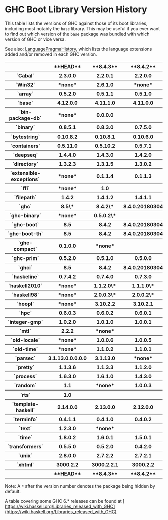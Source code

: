 # GHC Boot Library Version History


This table lists the versions of GHC against those of its boot libraries, including most notably the `base` library.  This may be useful if you ever want to find out which version of the `base` package was bundled with which version of GHC or vice versa.


See also: [LanguagePragmaHistory](language-pragma-history), which lists the language extensions added and/or removed in each GHC version.

<table><tr><th></th>
<th>**HEAD**</th>
<th>**8.4.3**</th>
<th>**8.4.2**</th>
<th>**8.4.1**</th>
<th>**8.2.2**</th>
<th>**8.2.1**</th>
<th>**8.0.2**</th>
<th>**8.0.1**</th>
<th>**7.10.3**</th>
<th>**7.10.2**</th>
<th>**7.10.1**</th>
<th>**7.8.4**</th>
<th>**7.8.3**</th>
<th>**7.8.2**</th>
<th>**7.8.1**</th>
<th>**7.6.3**</th>
<th>**7.6.2**</th>
<th>**7.6.1**</th>
<th>**7.4.2**</th>
<th>**7.4.1**</th>
<th>**7.2.2**</th>
<th>**7.2.1**</th>
<th>**7.0.4**</th>
<th>**7.0.3**</th>
<th>**7.0.2**</th>
<th>**7.0.1**</th></tr>
<tr><th>`Cabal`</th>
<th>  2.3.0.0  </th>
<th>  2.2.0.1  </th>
<th>  2.2.0.0  </th>
<th>  2.0.1.0  </th>
<th>  2.0.0.2  </th>
<th>  1.24.2.0  </th>
<th>  1.24.0.0  </th>
<th>  1.22.5.0  </th>
<th>  1.22.4.0  </th>
<th>  1.22.2.0  </th>
<th>  1.18.1.5  </th>
<th>  1.18.1.3  </th>
<th>  1.16.0  </th>
<th>  1.14.0  </th>
<th>  1.12.0  </th>
<th>  1.10.2.0  </th>
<th>  1.10.1.0  </th>
<th>  1.10.0.0  
</th>
<th></th>
<th></th>
<th></th>
<th></th>
<th></th>
<th></th>
<th></th>
<th></th></tr>
<tr><th>`Win32`</th>
<th>*none*</th>
<th>  2.6.1.0  </th>
<th>*none*</th>
<th>  2.5.4.1  </th>
<th>*none*</th>
<th>  2.3.1.1  </th>
<th>  2.3.1.0  </th>
<th>  2.3.0.2  </th>
<th>  2.3.0.0  </th>
<th>  2.2.2.0  </th>
<th>  2.2.1.0  </th>
<th>  2.2.0.2  
</th>
<th></th>
<th></th>
<th></th>
<th></th>
<th></th>
<th></th>
<th></th>
<th></th>
<th></th>
<th></th>
<th></th>
<th></th>
<th></th>
<th></th></tr>
<tr><th>`array`</th>
<th>  0.5.2.0  </th>
<th>  0.5.1.1  </th>
<th>  0.5.1.0  </th>
<th>  0.5.0.0  </th>
<th>  0.4.0.1  </th>
<th>  0.4.0.0  </th>
<th>  0.3.0.3  </th>
<th>  0.3.0.2  
</th>
<th></th>
<th></th>
<th></th>
<th></th>
<th></th>
<th></th>
<th></th>
<th></th>
<th></th>
<th></th>
<th></th>
<th></th>
<th></th>
<th></th>
<th></th>
<th></th>
<th></th>
<th></th></tr>
<tr><th>`base`</th>
<th>  4.12.0.0  </th>
<th>  4.11.1.0  </th>
<th>  4.11.0.0  </th>
<th>  4.10.1.0  </th>
<th>  4.10.0.0  </th>
<th>  4.9.1.0  </th>
<th>  4.9.0.0  </th>
<th>  4.8.2.0  </th>
<th>  4.8.1.0  </th>
<th>  4.8.0.0  </th>
<th>  4.7.0.2  </th>
<th>  4.7.0.1  </th>
<th>  4.7.0.0  </th>
<th>  4.6.0.1  </th>
<th>  4.6.0.0  </th>
<th>  4.5.1.0  </th>
<th>  4.5.0.0  </th>
<th>  4.4.1.0  </th>
<th>  4.4.0.0  </th>
<th>  4.3.1.0  </th>
<th>  4.3.0.0  
</th>
<th></th>
<th></th>
<th></th>
<th></th>
<th></th></tr>
<tr><th>`bin-package-db`</th>
<th>*none*</th>
<th>  0.0.0.0  
</th>
<th></th>
<th></th>
<th></th>
<th></th>
<th></th>
<th></th>
<th></th>
<th></th>
<th></th>
<th></th>
<th></th>
<th></th>
<th></th>
<th></th>
<th></th>
<th></th>
<th></th>
<th></th>
<th></th>
<th></th>
<th></th>
<th></th>
<th></th>
<th></th></tr>
<tr><th>`binary`</th>
<th>  0.8.5.1  </th>
<th>  0.8.3.0  </th>
<th>  0.7.5.0  </th>
<th>  0.7.3.0  </th>
<th>  0.7.1.0  </th>
<th>  0.5.1.1  </th>
<th>  0.5.1.0  </th>
<th>  0.5.0.2\*  </th>
<th>*none*</th>
<th></th>
<th></th>
<th></th>
<th></th>
<th></th>
<th></th>
<th></th>
<th></th>
<th></th>
<th></th>
<th></th>
<th></th>
<th></th>
<th></th>
<th></th>
<th></th>
<th></th></tr>
<tr><th>`bytestring`</th>
<th>  0.10.8.2  </th>
<th>  0.10.8.1  </th>
<th>  0.10.6.0  </th>
<th>  0.10.4.0  </th>
<th>  0.10.0.2  </th>
<th>  0.10.0.0  </th>
<th>  0.9.2.1  </th>
<th>  0.9.2.0  </th>
<th>  0.9.1.10  </th>
<th>  0.9.1.8  
</th>
<th></th>
<th></th>
<th></th>
<th></th>
<th></th>
<th></th>
<th></th>
<th></th>
<th></th>
<th></th>
<th></th>
<th></th>
<th></th>
<th></th>
<th></th>
<th></th></tr>
<tr><th>`containers`</th>
<th>  0.5.11.0  </th>
<th>  0.5.10.2  </th>
<th>  0.5.7.1  </th>
<th>  0.5.6.2  </th>
<th>  0.5.5.1  </th>
<th>  0.5.0.0  </th>
<th>  0.4.2.1  </th>
<th>  0.4.1.0  </th>
<th>  0.4.0.0  
</th>
<th></th>
<th></th>
<th></th>
<th></th>
<th></th>
<th></th>
<th></th>
<th></th>
<th></th>
<th></th>
<th></th>
<th></th>
<th></th>
<th></th>
<th></th>
<th></th>
<th></th></tr>
<tr><th>`deepseq`</th>
<th>  1.4.4.0  </th>
<th>  1.4.3.0  </th>
<th>  1.4.2.0  </th>
<th>  1.4.1.1  </th>
<th>  1.3.0.2  </th>
<th>  1.3.0.1  </th>
<th>  1.3.0.0  </th>
<th>*none*</th>
<th></th>
<th></th>
<th></th>
<th></th>
<th></th>
<th></th>
<th></th>
<th></th>
<th></th>
<th></th>
<th></th>
<th></th>
<th></th>
<th></th>
<th></th>
<th></th>
<th></th>
<th></th></tr>
<tr><th>`directory`</th>
<th>  1.3.2.3  </th>
<th>  1.3.1.5  </th>
<th>  1.3.0.2  </th>
<th>  1.3.0.0  </th>
<th>  1.2.6.2  </th>
<th>  1.2.2.0  </th>
<th>  1.2.1.0  </th>
<th>  1.2.0.1  </th>
<th>  1.2.0.0  </th>
<th>  1.1.0.2  </th>
<th>  1.1.0.1  </th>
<th>  1.1.0.0  
</th>
<th></th>
<th></th>
<th></th>
<th></th>
<th></th>
<th></th>
<th></th>
<th></th>
<th></th>
<th></th>
<th></th>
<th></th>
<th></th>
<th></th></tr>
<tr><th>`extensible-exceptions`</th>
<th>*none*</th>
<th>  0.1.1.4  </th>
<th>  0.1.1.3  </th>
<th>  0.1.1.2  
</th>
<th></th>
<th></th>
<th></th>
<th></th>
<th></th>
<th></th>
<th></th>
<th></th>
<th></th>
<th></th>
<th></th>
<th></th>
<th></th>
<th></th>
<th></th>
<th></th>
<th></th>
<th></th>
<th></th>
<th></th>
<th></th>
<th></th></tr>
<tr><th>`ffi`</th>
<th>*none*</th>
<th>  1.0  
</th>
<th></th>
<th></th>
<th></th>
<th></th>
<th></th>
<th></th>
<th></th>
<th></th>
<th></th>
<th></th>
<th></th>
<th></th>
<th></th>
<th></th>
<th></th>
<th></th>
<th></th>
<th></th>
<th></th>
<th></th>
<th></th>
<th></th>
<th></th>
<th></th></tr>
<tr><th>`filepath`</th>
<th>  1.4.2  </th>
<th>  1.4.1.2  </th>
<th>  1.4.1.1  </th>
<th>  1.4.1.0  </th>
<th>  1.4.0.0  </th>
<th>  1.3.0.2  </th>
<th>  1.3.0.1  </th>
<th>  1.3.0.0  </th>
<th>  1.2.0.1  </th>
<th>  1.2.0.0  
</th>
<th></th>
<th></th>
<th></th>
<th></th>
<th></th>
<th></th>
<th></th>
<th></th>
<th></th>
<th></th>
<th></th>
<th></th>
<th></th>
<th></th>
<th></th>
<th></th></tr>
<tr><th>`ghc`</th>
<th>  8.5\*  </th>
<th>  8.4.2\*  </th>
<th>  8.4.0.20180304  </th>
<th>  8.2.2\*  </th>
<th>  8.2.1\*  </th>
<th>  8.0.2  </th>
<th>  8.0.1\*  </th>
<th>  7.10.3\*  </th>
<th>  7.10.2\*  </th>
<th>  7.10.1\*  </th>
<th>  7.8.4\*  </th>
<th>  7.8.3\*  </th>
<th>  7.8.2\*  </th>
<th>  7.8.1\*  </th>
<th>  7.6.3\*  </th>
<th>  7.6.2\*  </th>
<th>  7.6.1\*  </th>
<th>  7.4.2\*  </th>
<th>  7.4.1\*  </th>
<th>  7.2.2\*  </th>
<th>  7.2.1\*  </th>
<th>  7.0.4\*  </th>
<th>  7.0.3\*  </th>
<th>  7.0.2\*  </th>
<th>  7.0.1\*  
</th>
<th></th></tr>
<tr><th>`ghc-binary`</th>
<th>*none*</th>
<th>  0.5.0.2\*  
</th>
<th></th>
<th></th>
<th></th>
<th></th>
<th></th>
<th></th>
<th></th>
<th></th>
<th></th>
<th></th>
<th></th>
<th></th>
<th></th>
<th></th>
<th></th>
<th></th>
<th></th>
<th></th>
<th></th>
<th></th>
<th></th>
<th></th>
<th></th>
<th></th></tr>
<tr><th>`ghc-boot`</th>
<th>  8.5  </th>
<th>  8.4.2  </th>
<th>  8.4.0.20180304  </th>
<th>  8.2.2  </th>
<th>  8.2.1  </th>
<th>  8.0.2  </th>
<th>  8.0.1  </th>
<th>*none*</th>
<th></th>
<th></th>
<th></th>
<th></th>
<th></th>
<th></th>
<th></th>
<th></th>
<th></th>
<th></th>
<th></th>
<th></th>
<th></th>
<th></th>
<th></th>
<th></th>
<th></th>
<th></th></tr>
<tr><th>`ghc-boot-th`</th>
<th>  8.5  </th>
<th>  8.4.2  </th>
<th>  8.4.0.20180304  </th>
<th>  8.2.2  </th>
<th>  8.2.1  </th>
<th>  8.0.2  </th>
<th>  8.0.1  </th>
<th>*none*</th>
<th></th>
<th></th>
<th></th>
<th></th>
<th></th>
<th></th>
<th></th>
<th></th>
<th></th>
<th></th>
<th></th>
<th></th>
<th></th>
<th></th>
<th></th>
<th></th>
<th></th>
<th></th></tr>
<tr><th>`ghc-compact`</th>
<th>  0.1.0.0  </th>
<th>*none*</th>
<th></th>
<th></th>
<th></th>
<th></th>
<th></th>
<th></th>
<th></th>
<th></th>
<th></th>
<th></th>
<th></th>
<th></th>
<th></th>
<th></th>
<th></th>
<th></th>
<th></th>
<th></th>
<th></th>
<th></th>
<th></th>
<th></th>
<th></th>
<th></th></tr>
<tr><th>`ghc-prim`</th>
<th>  0.5.2.0  </th>
<th>  0.5.1.0  </th>
<th>  0.5.0.0  </th>
<th>  0.4.0.0  </th>
<th>  0.3.1.0  </th>
<th>  0.3.0.0  </th>
<th>  0.2.0.0  
</th>
<th></th>
<th></th>
<th></th>
<th></th>
<th></th>
<th></th>
<th></th>
<th></th>
<th></th>
<th></th>
<th></th>
<th></th>
<th></th>
<th></th>
<th></th>
<th></th>
<th></th>
<th></th>
<th></th></tr>
<tr><th>`ghci`</th>
<th>  8.5  </th>
<th>  8.4.2  </th>
<th>  8.4.0.20180304  </th>
<th>  8.2.2  </th>
<th>  8.2.1  </th>
<th>  8.0.2  </th>
<th>  8.0.1  </th>
<th>*none*</th>
<th></th>
<th></th>
<th></th>
<th></th>
<th></th>
<th></th>
<th></th>
<th></th>
<th></th>
<th></th>
<th></th>
<th></th>
<th></th>
<th></th>
<th></th>
<th></th>
<th></th>
<th></th></tr>
<tr><th>`haskeline`</th>
<th>  0.7.4.2  </th>
<th>  0.7.4.0  </th>
<th>  0.7.3.0  </th>
<th>  0.7.2.3  </th>
<th>  0.7.2.1  </th>
<th>  0.7.1.2  </th>
<th>*none*</th>
<th></th>
<th></th>
<th></th>
<th></th>
<th></th>
<th></th>
<th></th>
<th></th>
<th></th>
<th></th>
<th></th>
<th></th>
<th></th>
<th></th>
<th></th>
<th></th>
<th></th>
<th></th>
<th></th></tr>
<tr><th>`haskell2010`</th>
<th>*none*</th>
<th>  1.1.2.0\*  </th>
<th>  1.1.1.0\*  </th>
<th>  1.1.0.1\*  </th>
<th>  1.1.0.0\*  </th>
<th>  1.0.0.0\*  
</th>
<th></th>
<th></th>
<th></th>
<th></th>
<th></th>
<th></th>
<th></th>
<th></th>
<th></th>
<th></th>
<th></th>
<th></th>
<th></th>
<th></th>
<th></th>
<th></th>
<th></th>
<th></th>
<th></th>
<th></th></tr>
<tr><th>`haskell98`</th>
<th>*none*</th>
<th>  2.0.0.3\*  </th>
<th>  2.0.0.2\*  </th>
<th>  2.0.0.1\*  </th>
<th>  2.0.0.0\*  </th>
<th>  1.1.0.1  </th>
<th>  1.1.0.0  
</th>
<th></th>
<th></th>
<th></th>
<th></th>
<th></th>
<th></th>
<th></th>
<th></th>
<th></th>
<th></th>
<th></th>
<th></th>
<th></th>
<th></th>
<th></th>
<th></th>
<th></th>
<th></th>
<th></th></tr>
<tr><th>`hoopl`</th>
<th>*none*</th>
<th>  3.10.2.2  </th>
<th>  3.10.2.1  </th>
<th>  3.10.0.2  </th>
<th>  3.10.0.1  </th>
<th>  3.9.0.0  </th>
<th>  3.8.7.3  </th>
<th>  3.8.7.1  </th>
<th>*none*</th>
<th></th>
<th></th>
<th></th>
<th></th>
<th></th>
<th></th>
<th></th>
<th></th>
<th></th>
<th></th>
<th></th>
<th></th>
<th></th>
<th></th>
<th></th>
<th></th>
<th></th></tr>
<tr><th>`hpc`</th>
<th>  0.6.0.3  </th>
<th>  0.6.0.2  </th>
<th>  0.6.0.1  </th>
<th>  0.6.0.0  </th>
<th>  0.5.1.1  </th>
<th>  0.5.1.0  </th>
<th>  0.5.0.6  
</th>
<th></th>
<th></th>
<th></th>
<th></th>
<th></th>
<th></th>
<th></th>
<th></th>
<th></th>
<th></th>
<th></th>
<th></th>
<th></th>
<th></th>
<th></th>
<th></th>
<th></th>
<th></th>
<th></th></tr>
<tr><th>`integer-gmp`</th>
<th>  1.0.2.0  </th>
<th>  1.0.1.0  </th>
<th>  1.0.0.1  </th>
<th>  1.0.0.0  </th>
<th>  0.5.1.0  </th>
<th>  0.5.0.0  </th>
<th>  0.4.0.0  </th>
<th>  0.3.0.0  </th>
<th>  0.2.0.3  </th>
<th>  0.2.0.2  
</th>
<th></th>
<th></th>
<th></th>
<th></th>
<th></th>
<th></th>
<th></th>
<th></th>
<th></th>
<th></th>
<th></th>
<th></th>
<th></th>
<th></th>
<th></th>
<th></th></tr>
<tr><th>`mtl`</th>
<th>  2.2.2  </th>
<th>*none*</th>
<th></th>
<th></th>
<th></th>
<th></th>
<th></th>
<th></th>
<th></th>
<th></th>
<th></th>
<th></th>
<th></th>
<th></th>
<th></th>
<th></th>
<th></th>
<th></th>
<th></th>
<th></th>
<th></th>
<th></th>
<th></th>
<th></th>
<th></th>
<th></th></tr>
<tr><th>`old-locale`</th>
<th>*none*</th>
<th>  1.0.0.6  </th>
<th>  1.0.0.5  </th>
<th>  1.0.0.4  </th>
<th>  1.0.0.3  </th>
<th>  1.0.0.2  
</th>
<th></th>
<th></th>
<th></th>
<th></th>
<th></th>
<th></th>
<th></th>
<th></th>
<th></th>
<th></th>
<th></th>
<th></th>
<th></th>
<th></th>
<th></th>
<th></th>
<th></th>
<th></th>
<th></th>
<th></th></tr>
<tr><th>`old-time`</th>
<th>*none*</th>
<th>  1.1.0.2  </th>
<th>  1.1.0.1  </th>
<th>  1.1.0.0  </th>
<th>  1.0.0.7  </th>
<th>  1.0.0.6  
</th>
<th></th>
<th></th>
<th></th>
<th></th>
<th></th>
<th></th>
<th></th>
<th></th>
<th></th>
<th></th>
<th></th>
<th></th>
<th></th>
<th></th>
<th></th>
<th></th>
<th></th>
<th></th>
<th></th>
<th></th></tr>
<tr><th>`parsec`</th>
<th>  3.1.13.0.0.0.0.0  </th>
<th>  3.1.13.0  </th>
<th>*none*</th>
<th></th>
<th></th>
<th></th>
<th></th>
<th></th>
<th></th>
<th></th>
<th></th>
<th></th>
<th></th>
<th></th>
<th></th>
<th></th>
<th></th>
<th></th>
<th></th>
<th></th>
<th></th>
<th></th>
<th></th>
<th></th>
<th></th>
<th></th></tr>
<tr><th>`pretty`</th>
<th>  1.1.3.6  </th>
<th>  1.1.3.3  </th>
<th>  1.1.2.0  </th>
<th>  1.1.1.1  </th>
<th>  1.1.1.0  </th>
<th>  1.1.0.0  </th>
<th>  1.0.1.2  
</th>
<th></th>
<th></th>
<th></th>
<th></th>
<th></th>
<th></th>
<th></th>
<th></th>
<th></th>
<th></th>
<th></th>
<th></th>
<th></th>
<th></th>
<th></th>
<th></th>
<th></th>
<th></th>
<th></th></tr>
<tr><th>`process`</th>
<th>  1.6.3.0  </th>
<th>  1.6.1.0  </th>
<th>  1.4.3.0  </th>
<th>  1.4.2.0  </th>
<th>  1.2.3.0  </th>
<th>  1.2.0.0  </th>
<th>  1.1.0.2  </th>
<th>  1.1.0.1  </th>
<th>  1.1.0.0  </th>
<th>  1.0.1.5  </th>
<th>  1.0.1.4  
</th>
<th></th>
<th></th>
<th></th>
<th></th>
<th></th>
<th></th>
<th></th>
<th></th>
<th></th>
<th></th>
<th></th>
<th></th>
<th></th>
<th></th>
<th></th></tr>
<tr><th>`random`</th>
<th>  1.1  </th>
<th>*none*</th>
<th>  1.0.0.3  
</th>
<th></th>
<th></th>
<th></th>
<th></th>
<th></th>
<th></th>
<th></th>
<th></th>
<th></th>
<th></th>
<th></th>
<th></th>
<th></th>
<th></th>
<th></th>
<th></th>
<th></th>
<th></th>
<th></th>
<th></th>
<th></th>
<th></th>
<th></th></tr>
<tr><th>`rts`</th>
<th>  1.0  
</th>
<th></th>
<th></th>
<th></th>
<th></th>
<th></th>
<th></th>
<th></th>
<th></th>
<th></th>
<th></th>
<th></th>
<th></th>
<th></th>
<th></th>
<th></th>
<th></th>
<th></th>
<th></th>
<th></th>
<th></th>
<th></th>
<th></th>
<th></th>
<th></th>
<th></th></tr>
<tr><th>`template-haskell`</th>
<th>  2.14.0.0  </th>
<th>  2.13.0.0  </th>
<th>  2.12.0.0  </th>
<th>  2.11.1.0  </th>
<th>  2.11.0.0  </th>
<th>  2.10.0.0  </th>
<th>  2.9.0.0  </th>
<th>  2.8.0.0  </th>
<th>  2.7.0.0  </th>
<th>  2.6.0.0  </th>
<th>  2.5.0.0  
</th>
<th></th>
<th></th>
<th></th>
<th></th>
<th></th>
<th></th>
<th></th>
<th></th>
<th></th>
<th></th>
<th></th>
<th></th>
<th></th>
<th></th>
<th></th></tr>
<tr><th>`terminfo`</th>
<th>  0.4.1.1  </th>
<th>  0.4.1.0  </th>
<th>  0.4.0.2  </th>
<th>  0.4.0.1  </th>
<th>  0.4.0.0  </th>
<th>*none*</th>
<th></th>
<th></th>
<th></th>
<th></th>
<th></th>
<th></th>
<th></th>
<th></th>
<th></th>
<th></th>
<th></th>
<th></th>
<th></th>
<th></th>
<th></th>
<th></th>
<th></th>
<th></th>
<th></th>
<th></th></tr>
<tr><th>`text`</th>
<th>  1.2.3.0  </th>
<th>*none*</th>
<th></th>
<th></th>
<th></th>
<th></th>
<th></th>
<th></th>
<th></th>
<th></th>
<th></th>
<th></th>
<th></th>
<th></th>
<th></th>
<th></th>
<th></th>
<th></th>
<th></th>
<th></th>
<th></th>
<th></th>
<th></th>
<th></th>
<th></th>
<th></th></tr>
<tr><th>`time`</th>
<th>  1.8.0.2  </th>
<th>  1.6.0.1  </th>
<th>  1.5.0.1  </th>
<th>  1.4.2  </th>
<th>  1.4.0.1  </th>
<th>  1.4  </th>
<th>  1.2.0.5  </th>
<th>  1.2.0.3  
</th>
<th></th>
<th></th>
<th></th>
<th></th>
<th></th>
<th></th>
<th></th>
<th></th>
<th></th>
<th></th>
<th></th>
<th></th>
<th></th>
<th></th>
<th></th>
<th></th>
<th></th>
<th></th></tr>
<tr><th>`transformers`</th>
<th>  0.5.5.0  </th>
<th>  0.5.2.0  </th>
<th>  0.4.2.0  </th>
<th>  0.3.0.0  </th>
<th>*none*</th>
<th></th>
<th></th>
<th></th>
<th></th>
<th></th>
<th></th>
<th></th>
<th></th>
<th></th>
<th></th>
<th></th>
<th></th>
<th></th>
<th></th>
<th></th>
<th></th>
<th></th>
<th></th>
<th></th>
<th></th>
<th></th></tr>
<tr><th>`unix`</th>
<th>  2.8.0.0  </th>
<th>  2.7.2.2  </th>
<th>  2.7.2.1  </th>
<th>  2.7.2.0  </th>
<th>  2.7.1.0  </th>
<th>  2.7.0.1  </th>
<th>  2.6.0.1  </th>
<th>  2.6.0.0  </th>
<th>  2.5.1.1  </th>
<th>  2.5.1.0  </th>
<th>  2.5.0.0  </th>
<th>  2.4.2.0  </th>
<th>  2.4.1.0  
</th>
<th></th>
<th></th>
<th></th>
<th></th>
<th></th>
<th></th>
<th></th>
<th></th>
<th></th>
<th></th>
<th></th>
<th></th>
<th></th></tr>
<tr><th>`xhtml`</th>
<th>  3000.2.2  </th>
<th>  3000.2.2.1  </th>
<th>  3000.2.2  </th>
<th>  3000.2.1  </th>
<th>*none*</th>
<th></th>
<th></th>
<th></th>
<th></th>
<th></th>
<th></th>
<th></th>
<th></th>
<th></th>
<th></th>
<th></th>
<th></th>
<th></th>
<th></th>
<th></th>
<th></th>
<th></th>
<th></th>
<th></th>
<th></th>
<th></th></tr>
<tr><th></th>
<th>**HEAD**</th>
<th>**8.4.3**</th>
<th>**8.4.2**</th>
<th>**8.4.1**</th>
<th>**8.2.2**</th>
<th>**8.2.1**</th>
<th>**8.0.2**</th>
<th>**8.0.1**</th>
<th>**7.10.3**</th>
<th>**7.10.2**</th>
<th>**7.10.1**</th>
<th>**7.8.4**</th>
<th>**7.8.3**</th>
<th>**7.8.2**</th>
<th>**7.8.1**</th>
<th>**7.6.3**</th>
<th>**7.6.2**</th>
<th>**7.6.1**</th>
<th>**7.4.2**</th>
<th>**7.4.1**</th>
<th>**7.2.2**</th>
<th>**7.2.1**</th>
<th>**7.0.4**</th>
<th>**7.0.3**</th>
<th>**7.0.2**</th>
<th>**7.0.1**</th></tr></table>


Note: A `*` after the version number denotes the package being hidden by default.


A table covering some GHC 6.\* releases can be found at [ https://wiki.haskell.org/Libraries_released_with_GHC](https://wiki.haskell.org/Libraries_released_with_GHC)